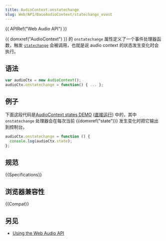 ```yaml
---
title: AudioContext.onstatechange
slug: Web/API/BaseAudioContext/statechange_event
---
```


{{ APIRef("Web Audio API") }}

{{ domxref("AudioContext") }} 的 `onstatechange` 属性定义了一个事件处理器函数，触发 [`statechange`](/zh-CN/docs/Web/API/RTCIceTransport/statechange_event) 会被调用，也就是说 audio context 的状态发生变化时会执行。

## 语法

```js
var audioCtx = new AudioContext();
audioCtx.onstatechange = function() { ... };
```

## 例子

下面这段代码是[AudioContext states DEMO](https://github.com/mdn/audiocontext-states/settings) ([直接运行](http://mdn.github.io/audiocontext-states/)) 中的，其中 `onstatechange` 处理器会在每次当前 {{domxref("state")}} 发生变化时把它输出到控制台。

```js
audioCtx.onstatechange = function () {
  console.log(audioCtx.state);
};
```

## 规范

{{Specifications}}

## 浏览器兼容性

{{Compat}}

## 另见

- [Using the Web Audio API](/zh-CN/docs/Web_Audio_API/Using_Web_Audio_API)
